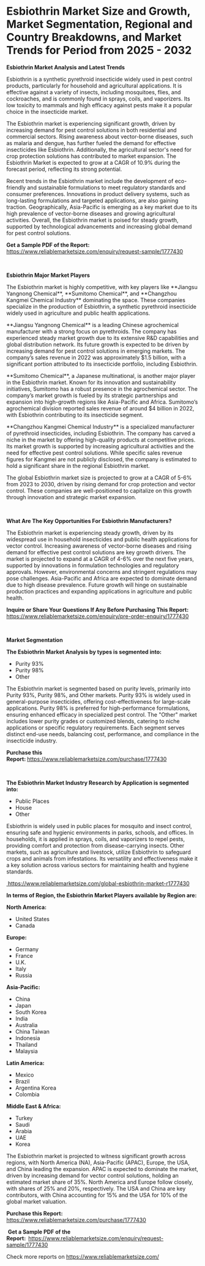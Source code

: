 <p><h1>Esbiothrin Market Size and Growth, Market Segmentation, Regional and Country Breakdowns, and Market Trends for Period from 2025 -  2032</h1></p><p><strong>Esbiothrin Market Analysis and Latest Trends</strong></p>
<p><p>Esbiothrin is a synthetic pyrethroid insecticide widely used in pest control products, particularly for household and agricultural applications. It is effective against a variety of insects, including mosquitoes, flies, and cockroaches, and is commonly found in sprays, coils, and vaporizers. Its low toxicity to mammals and high efficacy against pests make it a popular choice in the insecticide market.</p><p>The Esbiothrin market is experiencing significant growth, driven by increasing demand for pest control solutions in both residential and commercial sectors. Rising awareness about vector-borne diseases, such as malaria and dengue, has further fueled the demand for effective insecticides like Esbiothrin. Additionally, the agricultural sector's need for crop protection solutions has contributed to market expansion. The Esbiothrin Market is expected to grow at a CAGR of 10.9% during the forecast period, reflecting its strong potential.</p><p>Recent trends in the Esbiothrin market include the development of eco-friendly and sustainable formulations to meet regulatory standards and consumer preferences. Innovations in product delivery systems, such as long-lasting formulations and targeted applications, are also gaining traction. Geographically, Asia-Pacific is emerging as a key market due to its high prevalence of vector-borne diseases and growing agricultural activities. Overall, the Esbiothrin market is poised for steady growth, supported by technological advancements and increasing global demand for pest control solutions.</p></p>
<p><strong>Get a Sample PDF of the Report:&nbsp;</strong> <a href="https://www.reliablemarketsize.com/enquiry/request-sample/1777430?utm_campaign=2272&utm_medium=2&utm_source=Github&utm_content=ia&utm_term=26012025&utm_id=esbiothrin">https://www.reliablemarketsize.com/enquiry/request-sample/1777430</a></p>
<p>&nbsp;</p>
<p><strong>Esbiothrin Major Market Players</strong></p>
<p><p>The Esbiothrin market is highly competitive, with key players like **Jiangsu Yangnong Chemical**, **Sumitomo Chemical**, and **Changzhou Kangmei Chemical Industry** dominating the space. These companies specialize in the production of Esbiothrin, a synthetic pyrethroid insecticide widely used in agriculture and public health applications.</p><p>**Jiangsu Yangnong Chemical** is a leading Chinese agrochemical manufacturer with a strong focus on pyrethroids. The company has experienced steady market growth due to its extensive R&D capabilities and global distribution network. Its future growth is expected to be driven by increasing demand for pest control solutions in emerging markets. The company’s sales revenue in 2022 was approximately $1.5 billion, with a significant portion attributed to its insecticide portfolio, including Esbiothrin.</p><p>**Sumitomo Chemical**, a Japanese multinational, is another major player in the Esbiothrin market. Known for its innovation and sustainability initiatives, Sumitomo has a robust presence in the agrochemical sector. The company’s market growth is fueled by its strategic partnerships and expansion into high-growth regions like Asia-Pacific and Africa. Sumitomo’s agrochemical division reported sales revenue of around $4 billion in 2022, with Esbiothrin contributing to its insecticide segment.</p><p>**Changzhou Kangmei Chemical Industry** is a specialized manufacturer of pyrethroid insecticides, including Esbiothrin. The company has carved a niche in the market by offering high-quality products at competitive prices. Its market growth is supported by increasing agricultural activities and the need for effective pest control solutions. While specific sales revenue figures for Kangmei are not publicly disclosed, the company is estimated to hold a significant share in the regional Esbiothrin market.</p><p>The global Esbiothrin market size is projected to grow at a CAGR of 5-6% from 2023 to 2030, driven by rising demand for crop protection and vector control. These companies are well-positioned to capitalize on this growth through innovation and strategic market expansion.</p></p>
<p>&nbsp;</p>
<p><strong>What Are The Key Opportunities For Esbiothrin Manufacturers?</strong></p>
<p><p>The Esbiothrin market is experiencing steady growth, driven by its widespread use in household insecticides and public health applications for vector control. Increasing awareness of vector-borne diseases and rising demand for effective pest control solutions are key growth drivers. The market is projected to expand at a CAGR of 4-6% over the next five years, supported by innovations in formulation technologies and regulatory approvals. However, environmental concerns and stringent regulations may pose challenges. Asia-Pacific and Africa are expected to dominate demand due to high disease prevalence. Future growth will hinge on sustainable production practices and expanding applications in agriculture and public health.</p></p>
<p><strong>Inquire or Share Your Questions If Any Before Purchasing This Report:</strong> <a href="https://www.reliablemarketsize.com/enquiry/pre-order-enquiry/1777430?utm_campaign=2272&utm_medium=2&utm_source=Github&utm_content=ia&utm_term=26012025&utm_id=esbiothrin">https://www.reliablemarketsize.com/enquiry/pre-order-enquiry/1777430</a></p>
<p>&nbsp;</p>
<p><strong>Market Segmentation</strong></p>
<p><strong>The Esbiothrin Market Analysis by types is segmented into:</strong></p>
<p><ul><li>Purity 93%</li><li>Purity 98%</li><li>Other</li></ul></p>
<p><p>The Esbiothrin market is segmented based on purity levels, primarily into Purity 93%, Purity 98%, and Other markets. Purity 93% is widely used in general-purpose insecticides, offering cost-effectiveness for large-scale applications. Purity 98% is preferred for high-performance formulations, ensuring enhanced efficacy in specialized pest control. The "Other" market includes lower purity grades or customized blends, catering to niche applications or specific regulatory requirements. Each segment serves distinct end-use needs, balancing cost, performance, and compliance in the insecticide industry.</p></p>
<p><strong>Purchase this Report:&nbsp;</strong><a href="https://www.reliablemarketsize.com/purchase/1777430?utm_campaign=2272&utm_medium=2&utm_source=Github&utm_content=ia&utm_term=26012025&utm_id=esbiothrin">https://www.reliablemarketsize.com/purchase/1777430</a></p>
<p>&nbsp;</p>
<p><strong>The Esbiothrin Market Industry Research by Application is segmented into:</strong></p>
<p><ul><li>Public Places</li><li>House</li><li>Other</li></ul></p>
<p><p>Esbiothrin is widely used in public places for mosquito and insect control, ensuring safe and hygienic environments in parks, schools, and offices. In households, it is applied in sprays, coils, and vaporizers to repel pests, providing comfort and protection from disease-carrying insects. Other markets, such as agriculture and livestock, utilize Esbiothrin to safeguard crops and animals from infestations. Its versatility and effectiveness make it a key solution across various sectors for maintaining health and hygiene standards.</p></p>
<p><a href="https://www.reliablemarketsize.com/global-esbiothrin-market-r1777430?utm_campaign=2272&utm_medium=2&utm_source=Github&utm_content=ia&utm_term=26012025&utm_id=esbiothrin">&nbsp;https://www.reliablemarketsize.com/global-esbiothrin-market-r1777430</a></p>
<p><strong>In terms of Region, the Esbiothrin Market Players available by Region are:</strong></p>
<p>
    <p> <strong> North America: </strong>
        <ul>
            <li>United States</li>
            <li>Canada</li>
        </ul>
        </p> 
    <p> <strong> Europe: </strong>
        <ul>
            <li>Germany</li>
            <li>France</li>
            <li>U.K.</li>
            <li>Italy</li>
            <li>Russia</li>
        </ul>
        </p> 
    <p> <strong> Asia-Pacific: </strong>
        <ul>
            <li>China</li>
            <li>Japan</li>
            <li>South Korea</li>
            <li>India</li>
            <li>Australia</li>
            <li>China Taiwan</li>
            <li>Indonesia</li>
            <li>Thailand</li>
            <li>Malaysia</li>
        </ul>
        </p> 
    <p> <strong> Latin America: </strong>
        <ul>
            <li>Mexico</li>
            <li>Brazil</li>
            <li>Argentina Korea</li>
            <li>Colombia</li>
        </ul>
        </p> 
    <p> <strong> Middle East & Africa: </strong>
        <ul>
            <li>Turkey</li>
            <li>Saudi</li>
            <li>Arabia</li>
            <li>UAE</li>
            <li>Korea</li>
        </ul>
    </p>
    </p>
<p><p>The Esbiothrin market is projected to witness significant growth across regions, with North America (NA), Asia-Pacific (APAC), Europe, the USA, and China leading the expansion. APAC is expected to dominate the market, driven by increasing demand for vector control solutions, holding an estimated market share of 35%. North America and Europe follow closely, with shares of 25% and 20%, respectively. The USA and China are key contributors, with China accounting for 15% and the USA for 10% of the global market valuation.</p></p>
<p><strong>Purchase this Report: </strong><a href="https://www.reliablemarketsize.com/purchase/1777430?utm_campaign=2272&utm_medium=2&utm_source=Github&utm_content=ia&utm_term=26012025&utm_id=esbiothrin">https://www.reliablemarketsize.com/purchase/1777430</a></p>
<p>&nbsp;<strong>Get a Sample PDF of the Report:&nbsp;&nbsp;</strong><a href="https://www.reliablemarketsize.com/enquiry/request-sample/1777430?utm_campaign=2272&utm_medium=2&utm_source=Github&utm_content=ia&utm_term=26012025&utm_id=esbiothrin">https://www.reliablemarketsize.com/enquiry/request-sample/1777430</a></p>
<p><strong></strong></p>
<p>Check more reports on <a href="https://www.reliablemarketsize.com/?utm_campaign=2272&utm_medium=2&utm_source=Github&utm_content=ia&utm_term=26012025&utm_id=esbiothrin">https://www.reliablemarketsize.com/</a></p>